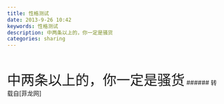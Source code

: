 ```yaml
---
title: 性格测试
date: 2013-9-26 10:42
keywords: 性格测试
description: 中两条以上的，你一定是骚货
categories: sharing
---
```

<td class="t_f" id="postmessage_54417">

<br/>
<br/>
<font size="6">中两条以上的，你一定是骚货</font><img alt="" border="0" onclick="" onmouseover="" smilieid="95" src="static/image/smiley/qiubilong/19.gif"/></td>
###### 转载自[菲龙网]